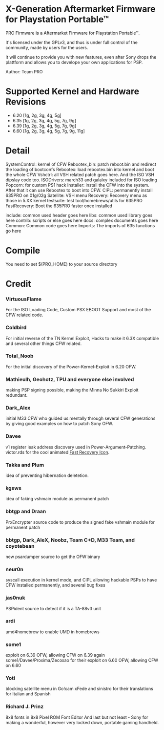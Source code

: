 # X-Generation Aftermarket Firmware for Playstation Portable™
PRO Firmware is a Aftermarket Firmware for Playstation Portable™.

It's licensed under the GPLv3, and thus is under full control of the community, made by users for the users.

It will continue to provide you with new features, even after Sony drops the plattform and allows you to develope your own applications for PSP.

Author: Team PRO

# Supported Kernel and Hardware Revisions
- 6.20 [1g, 2g, 3g, 4g, 5g]
- 6.35 [1g, 2g, 3g, 4g, 5g, 7g, 9g]
- 6.39 [1g, 2g, 3g, 4g, 5g, 7g, 9g]
- 6.60 [1g, 2g, 3g, 4g, 5g, 7g, 9g, 11g]

# Detail
SystemControl: kernel of CFW
Rebootex_bin: patch reboot.bin and redirect the loading of bootconfs
Rebootex: load rebootex.bin into kernel and boot the whole CFW
Vshctrl: all VSH related patch goes here. And the ISO VSH dipslay code too.
ISODrivers: march33 and galalxy included for ISO loading
Popcorn: for custom PS1 hack
Installer: install the CFW into the system. After that it can use Rebootex to boot into CFW.
CIPL: permanently install 635PRO on 01g/02g
Satellite: VSH menu
Recovery: Recovery menu as those in 5.XX kernel
testsuite: test tool/homebrews/utils for 635PRO
FastRecovery: Boot the 635PRO faster once installed

include: common used header goes here
libs: common used library goes here
contrib: scripts or else goes here
docs: complex documents goes here
Common: Common code goes here
Imports: The imports of 635 functions go here

# Compile
You need to set $(PRO_HOME) to your source directory

# Credit
### VirtuousFlame
For the ISO Loading Code, Custom PSX EBOOT Support and most of the CFW related code.
### Coldbird
For initial reverse of the TN Kernel Exploit, Hacks to make it 6.3X compatible and several other things CFW related.
### Total_Noob
For the initial discovery of the Power-Kernel-Exploit in 6.20 OFW.
### Mathieulh, Geohotz, TPU and everyone else involved
making PSP signing possible, making the Minna No Sukkiri Exploit redundant.
### Dark_Alex
initial M33 CFW who guided us mentally through several CFW generations by giving good examples on how to patch Sony OFW.
### Davee
v1 register leak address discovery used in Power-Argument-Patching.
victor.rds for the cool animated [Fast Recovery Icon](http://wololo.net/talk/viewtopic.php?f=17&t=3716#p42091).
### Takka and Plum
idea of preventing hibernation deletetion.
### kgsws
idea of faking vshmain module as permanent patch
### bbtgp and Draan
PrxEncrypter source code to produce the signed fake vshmain module for permanent patch
### bbtgp, Dark_AleX, Noobz, Team C+D, M33 Team, and coyotebean
new psardumper source to get the OFW binary
### neur0n
syscall execution in kernel mode, and CIPL allowing hackable PSPs to have CFW installed permanently, and several bug fixes
### jas0nuk
PSPident source to detect if it is a TA-88v3 unit
### ardi
umd4homebrew to enable UMD in homebrews
### some1
exploit on 6.39 OFW, allowing CFW on 6.39
again some1/Davee/Proxima/Zecoxao for their exploit on 6.60 OFW, allowing CFW on 6.60
### Yoti
blocking satellite menu in Go!cam
xFede and sinistro for their translations for Italian and Spanish
### Richard J. Prinz
8x8 fonts in 8x8 Pixel ROM Font Editor
And last but not least - Sony for making a wonderful, however very locked down, portable gaming handheld.
